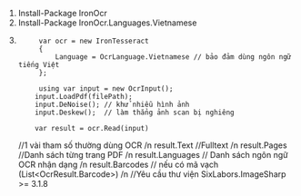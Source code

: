 1. Install-Package IronOcr
2. Install-Package IronOcr.Languages.Vietnamese
3. 
            var ocr = new IronTesseract
            {
                Language = OcrLanguage.Vietnamese // bảo đảm dùng ngôn ngữ tiếng Việt
            };

            using var input = new OcrInput();
           input.LoadPdf(filePath);
           input.DeNoise(); // khử nhiễu hình ảnh
           input.Deskew();  // làm thẳng ảnh scan bị nghiêng

           var result = ocr.Read(input)
   //1  vài tham số thường dùng OCR
   /n
           result.Text //Fulltext
   /n
           result.Pages //Danh sách từng trang PDF
   /n
           result.Languages // Danh sách ngôn ngữ OCR nhận dạng
   /n
           result.Barcodes // nếu có mã vạch  (List<OcrResult.Barcode>)
/n
   //Yêu cầu thư viện SixLabors.ImageSharp >= 3.1.8
            
